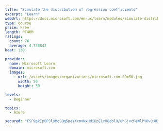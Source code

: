 ```yaml
---
title: "Simulate the distribution of regression coefficients"
excerpt: "Learn"
webUrl: https://docs.microsoft.com/en-us/learn/modules/simulate-distribution-regression-coefficients/
type: course
price: Free
length: PT40M
ratings:
  count: 76
  average: 4.736842
heat: 130

provider:
  name: Microsoft Learn
  domain: microsoft.com
  images:
    - url: /assets/images/organizations/microsoft.com-50x50.jpg
      width: 50
      height: 50

levels:
  - Beginner

topics:
  - Azure

secured: "FSF9pkIpOPJl8MqSOg5peYXcmvNxHdiDpE1xH8obl8/uhGjvcPaWlPVOvQUO2yJzKh6ldXP2wnqR4QEYlA1q1gh9cwQv+zpDpnssagJGpQTs31SwZUMFiyumVCVHHRCIU+WTbrJ8whPnmfVUQ4KwyF0HpUUopSBAh1mi2B2uWmIDTFTphicvOxGAd7Po8i/Nwg4YSoY4vEk53SZzdn9fH7ZpHG+FLAN6lvWyvkfwqgY9t8/MYed/F/yZfxv6ocGBWJ4ukmoBC7gfFUsu9D1eaH2IJnM9ThmKVjMMRaSphbkRKGrMjpMXLkWpl9wDRFZ3Hlmbybu9E8/kqJwZk7ntCfVyPsXsWWIqROjVgvMZVz/NykZ7OpK0/0lySn5+dR2nO1jW5SOiLc3V8wx1Tzlw+txUp6n8WqqfhdZRaQQEz/g=;ELnMSuA+r3CIQo9RGYEAtw=="
---
```



